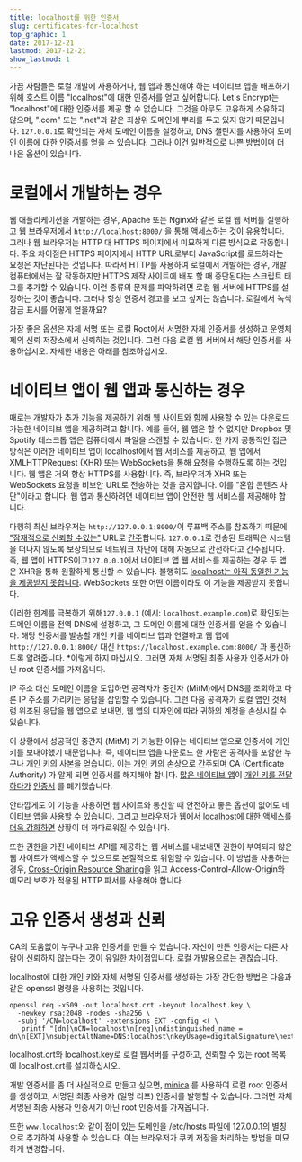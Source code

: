 ```yaml
---
title: localhost를 위한 인증서
slug: certificates-for-localhost
top_graphic: 1
date: 2017-12-21
lastmod: 2017-12-21
show_lastmod: 1
---
```



가끔 사람들은 로컬 개발에 사용하거나, 웹 앱과 통신해야 하는 네이티브 앱을 배포하기 위해 호스트 이름 "localhost"에 대한 인증서를 얻고 싶어합니다. Let's Encrypt는 "localhost"에 대한 인증서를 제공 할 수 없습니다. 그것을 아무도 고유하게 소유하지 않으며, ".com" 또는 ".net"과 같은 최상위 도메인에 뿌리를 두고 있지 않기 때문입니다. `127.0.0.1`로 확인되는 자체 도메인 이름을 설정하고, DNS 챌린지를 사용하여 도메인 이름에 대한 인증서를 얻을 수 있습니다. 그러나 이건 일반적으로 나쁜 방법이며 더 나은 옵션이 있습니다.

# 로컬에서 개발하는 경우

웹 애플리케이션을 개발하는 경우, Apache 또는 Nginx와 같은 로컬 웹 서버를 실행하고 웹 브라우저에서 `http://localhost:8000/` 을 통해 액세스하는 것이 유용합니다. 그러나 웹 브라우저는 HTTP 대 HTTPS 페이지에서 미묘하게 다른 방식으로 작동합니다. 주요 차이점은 HTTPS 페이지에서 HTTP URL로부터 JavaScript를 로드하라는 요청은 차단된다는 것입니다. 따라서 HTTP를 사용하여 로컬에서 개발하는 경우, 개발 컴퓨터에서는 잘 작동하지만 HTTPS 제작 사이트에 배포 할 때 중단된다는 스크립트 태그를 추가할 수 있습니다. 이런 종류의 문제를 파악하려면 로컬 웹 서버에 HTTPS를 설정하는 것이 좋습니다. 그러나 항상 인증서 경고를 보고 싶지는 않습니다. 로컬에서 녹색 잠금 표시를 어떻게 얻을까요?

가장 좋은 옵션은 자체 서명 또는 로컬 Root에서 서명한 자체 인증서를 생성하고 운영체제의 신뢰 저장소에서 신뢰하는 것입니다. 그런 다음 로컬 웹 서버에서 해당 인증서를 사용하십시오. 자세한 내용은 아래를 참조하십시오.

# 네이티브 앱이 웹 앱과 통신하는 경우

때로는 개발자가 추가 기능을 제공하기 위해 웹 사이트와 함께 사용할 수 있는 다운로드 가능한 네이티브 앱을 제공하려고 합니다. 예를 들어, 웹 앱은 할 수 없지만 Dropbox 및 Spotify 데스크톱 앱은 컴퓨터에서 파일을 스캔할 수 있습니다. 한 가지 공통적인 접근 방식은 이러한 네이티브 앱이 localhost에서 웹 서비스를 제공하고, 웹 앱에서 XMLHTTPRequest (XHR) 또는 WebSockets을 통해 요청을 수행하도록 하는 것입니다. 웹 앱은 거의 항상 HTTPS를 사용합니다. 즉, 브라우저가 XHR 또는 WebSockets 요청을 비보안 URL로 전송하는 것을 금지합니다. 이를 "혼합 콘텐츠 차단"이라고 합니다. 웹 앱과 통신하려면 네이티브 앱이 안전한 웹 서비스를 제공해야 합니다.

다행히 최신 브라우저는 `http://127.0.0.1:8000/`이 루프백 주소를 참조하기 때문에 ["잠재적으로 신뢰할 수있는"](https://www.w3.org/TR/secure-contexts/#is-origin-trustworthy) URL로 [간주](https://bugs.chromium.org/p/chromium/issues/detail?id=607878)합니다. `127.0.0.1`로 전송된 트래픽은 시스템을 떠나지 않도록 보장되므로 네트워크 차단에 대해 자동으로 안전하다고 간주됩니다. 즉, 웹 앱이 HTTPS이고`127.0.0.1`에서 네이티브 앱 웹 서비스를 제공하는 경우 두 앱은 XHR을 통해 원활하게 통신할 수 있습니다. 불행히도 [localhost는 아직 동일한 기능을 제공받지 못합니다](https://tools.ietf.org/html/draft-ietf-dnsop-let-localhost-be-localhost-02). WebSockets 또한 어떤 이름이라도 이 기능을 제공받지 못합니다.

이러한 한계를 극복하기 위해`127.0.0.1` (예시: `localhost.example.com`)로 확인되는 도메인 이름을 전역 DNS에 설정하고, 그 도메인 이름에 대한 인증서를 얻을 수 있습니다. 해당 인증서를 발송할 개인 키를 네이티브 앱과 연결하고 웹 앱에 `http://127.0.0.1:8000/` 대신 `https://localhost.example.com:8000/` 과 통신하도록 알려줍니다. *이렇게 하지 마십시오. 그러면 자체 서명된 최종 사용자 인증서가 아닌 root 인증서를 가져옵니다.

IP 주소 대신 도메인 이름을 도입하면 공격자가 중간자 (MitM)에서 DNS를 조회하고 다른 IP 주소를 가리키는 응답을 삽입할 수 있습니다. 그런 다음 공격자가 로컬 앱인 것처럼 위조된 응답을 웹 앱으로 보내면, 웹 앱의 디자인에 따라 귀하의 계정을 손상시킬 수 있습니다.

이 상황에서 성공적인 중간자 (MitM) 가 가능한 이유는 네이티브 앱으로 인증서에 개인 키를 보내야했기 때문입니다. 즉, 네이티브 앱을 다운로드 한 사람은 공격자를 포함한 누구나 개인 키의 사본을 얻습니다. 이는 개인 키의 손상으로 간주되며 CA (Certificate Authority) 가 알게 되면 인증서를 해지해야 합니다. [많은 네이티브 앱](https://groups.google.com/d/msg/mozilla.dev.security.policy/eV89JXcsBC0/wsj5zpbbAQAJ)이 [개인 키를 전달하다가](https://groups.google.com/d/msg/mozilla.dev.security.policy/T6emeoE-lCU/-k-A2dEdAQAJ) [인증서](https://groups.google.com/d/msg/mozilla.dev.security.policy/pk039T_wPrI/tGnFDFTnCQAJ) 를 폐기했습니다.

안타깝게도 이 기능을 사용하면 웹 사이트와 통신할 때 안전하고 좋은 옵션이 없어도 네이티브 앱을 사용할 수 있습니다. 그리고 브라우저가 [웹에서 localhost에 대한 액세스를 더욱 강화하면](https://bugs.chromium.org/p/chromium/issues/detail?id=378566) 상황이 더 까다로워질 수 있습니다.

또한 권한을 가진 네이티브 API를 제공하는 웹 서비스를 내보내면 권한이 부여되지 않은 웹 사이트가 액세스할 수 있으므로 본질적으로 위험할 수 있습니다. 이 방법을 사용하는 경우, [Cross-Origin Resource Sharing](https://developer.mozilla.org/en-US/docs/Web/HTTP/CORS)을 읽고 Access-Control-Allow-Origin와 메모리 보호가 적용된 HTTP 파서를 사용해야 합니다.

# 고유 인증서 생성과 신뢰

CA의 도움없이 누구나 고유 인증서를 만들 수 있습니다. 자신이 만든 인증서는 다른 사람이 신뢰하지 않는다는 것이 유일한 차이점입니다. 로컬 개발용으로는 괜찮습니다.

localhost에 대한 개인 키와 자체 서명된 인증서를 생성하는 가장 간단한 방법은 다음과 같은 openssl 명령을 사용하는 것입니다.

    openssl req -x509 -out localhost.crt -keyout localhost.key \
      -newkey rsa:2048 -nodes -sha256 \
      -subj '/CN=localhost' -extensions EXT -config <( \
       printf "[dn]\nCN=localhost\n[req]\ndistinguished_name = dn\n[EXT]\nsubjectAltName=DNS:localhost\nkeyUsage=digitalSignature\nextendedKeyUsage=serverAuth")

localhost.crt와 localhost.key로 로컬 웹서버를 구성하고, 신뢰할 수 있는 root 목록에 localhost.crt를 설치하십시오.

개발 인증서를 좀 더 사실적으로 만들고 싶으면, [minica](https://github.com/jsha/minica) 를 사용하여 로컬 root 인증서를 생성하고, 서명된 최종 사용자 (일명 리프) 인증서를 발행할 수 있습니다. 그러면 자체 서명된 최종 사용자 인증서가 아닌 root 인증서를 가져옵니다.

또한 `www.localhost`와 같이 점이 있는 도메인을 /etc/hosts 파일에 127.0.0.1의 별칭으로 추가하여 사용할 수 있습니다. 이는 브라우저가 쿠키 저장을 처리하는 방법을 미묘하게 변경합니다.
